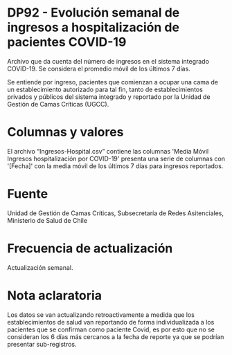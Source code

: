 # DP92 - Evolución semanal de ingresos a hospitalización de pacientes COVID-19

Archivo que da cuenta del número de ingresos en el sistema integrado COVID-19. Se considera el promedio móvil de los últimos 7 días.

Se entiende por ingreso, pacientes que comienzan a ocupar una cama de un establecimiento autorizado para tal fin, tanto de establecimientos privados y públicos del sistema integrado y reportado por la Unidad de Gestión de Camas Críticas (UGCC).

# Columnas y valores
El archivo “Ingresos-Hospital.csv” contiene las columnas 'Media Móvil Ingresos  hospitalización por COVID-19' presenta una serie de columnas con '[Fecha]' con la media móvil de los últimos 7 días para ingresos reportados.

# Fuente
Unidad de Gestión de Camas Críticas, Subsecretaría de Redes Asitenciales, Ministerio de Salud de Chile
 
# Frecuencia de actualización
Actualización semanal.

# Nota aclaratoria
Los datos se van actualizando retroactivamente a medida que los establecimientos de salud van reportando de forma individualizada a los pacientes que se confirman como paciente Covid, es por esto que no se consideran los 6 días más cercanos a la fecha de reporte ya que se podrían presentar sub-registros.

